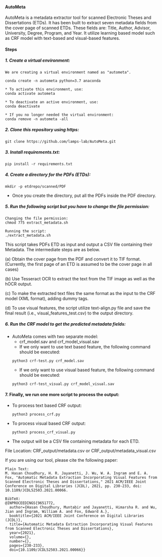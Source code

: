 #### AutoMeta

AutoMeta is a metadata extractor tool for scanned Electronic Theses and Dissertations (ETDs). It has been built to extract seven metadata fields from the cover page of scanned ETDs. These fields are: Title, Author, Advisor, University, Degree, Program, and Year. It utilize learning based model such as CRF model with text-based and visual-based features.

#### Steps

##### 1. Create a virtual environment:
```
We are creating a virtual environment named as "autometa".

conda create -n autometa python=3.7 anaconda

* To activate this environment, use:
conda activate autometa

* To deactivate an active environment, use:
conda deactivate

* If you no longer needed the virtual environment:
conda remove -n autometa -all
``` 

##### 2. Clone this repository using https:
```
git clone https://github.com/lamps-lab/AutoMeta.git
```
##### 3. Install requirements.txt:
```
pip install -r requirements.txt
```
##### 4. Create a directory for the PDFs (ETDs):
```
mkdir -p etdrepo/scanned/PDF
```
* Once you create the directory, put all the PDFs inside the PDF directory.

##### 5. Run the following script but you have to change the file permission:
```
Changing the file permission:
chmod 775 extract_metadata.sh

Running the script:
./extract_metadata.sh
``` 

This script takes PDFs ETD as input and output a CSV file containing their Metadata. The intermediate steps are as below.

(a) Obtain the cover page from the PDF and convert it to TIF format.
(Currently, the first page of an ETD is assumed to be the cover page in all cases)

(b) Use Tesseract OCR to extract the text from the TIF image as well as the hOCR output.

(c) To make the extracted text files the same format as the input to the CRF model (XML format), adding dummy tags.

(d) To use visual features, the script utilize text-align.py file and save the final result (i.e., visual_features_test.csv) to the output directory.

##### 6. Run the CRF model to get the predicted metadata fields:

* AutoMeta comes with two separate model:
    * crf_model.sav and crf_model_visual.sav
    * If we only want to use text based feature, the following command should be executed:
    ```
    python3 crf-test.py crf_model.sav
    ```
    * If we only want to use visual based feature, the following command should be executed:
    ```
    python3 crf-test_visual.py crf_model_visual.sav
    ```
#### 7. Finally, we run one more script to process the output:

* To process text based CRF output:
    ```
    python3 process_crf.py
    ```
* To process visual based CRF output:
    ```
    python3 process_crf_visual.py
    ```
* The output will be a CSV file containing metadata for each ETD.

File Location: CRF_output/metadata.csv or CRF_output/metadata_visual.csv

If you are using our tool, please cite the following paper:

```
Plain Text:
M. Hasan Choudhury, H. R. Jayanetti, J. Wu, W. A. Ingram and E. A. Fox, "Automatic Metadata Extraction Incorporating Visual Features from Scanned Electronic Theses and Dissertations," 2021 ACM/IEEE Joint Conference on Digital Libraries (JCDL), 2021, pp. 230-233, doi: 10.1109/JCDL52503.2021.00066.

BibTeX:
@INPROCEEDINGS{9651772,
  author={Hasan Choudhury, Muntabir and Jayanetti, Himarsha R. and Wu, Jian and Ingram, William A. and Fox, Edward A.},
  booktitle={2021 ACM/IEEE Joint Conference on Digital Libraries (JCDL)}, 
  title={Automatic Metadata Extraction Incorporating Visual Features from Scanned Electronic Theses and Dissertations}, 
  year={2021},
  volume={},
  number={},
  pages={230-233},
  doi={10.1109/JCDL52503.2021.00066}}
```